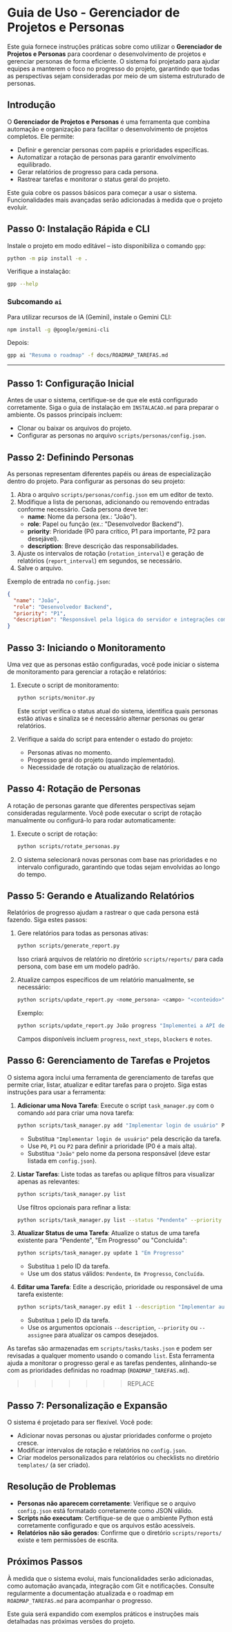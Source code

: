 # Guia de Uso - Gerenciador de Projetos e Personas

Este guia fornece instruções práticas sobre como utilizar o **Gerenciador de Projetos e Personas** para coordenar o desenvolvimento de projetos e gerenciar personas de forma eficiente. O sistema foi projetado para ajudar equipes a manterem o foco no progresso do projeto, garantindo que todas as perspectivas sejam consideradas por meio de um sistema estruturado de personas.

## Introdução

O **Gerenciador de Projetos e Personas** é uma ferramenta que combina automação e organização para facilitar o desenvolvimento de projetos completos. Ele permite:
- Definir e gerenciar personas com papéis e prioridades específicas.
- Automatizar a rotação de personas para garantir envolvimento equilibrado.
- Gerar relatórios de progresso para cada persona.
- Rastrear tarefas e monitorar o status geral do projeto.

Este guia cobre os passos básicos para começar a usar o sistema. Funcionalidades mais avançadas serão adicionadas à medida que o projeto evoluir.

## Passo 0: Instalação Rápida e CLI

Instale o projeto em modo editável – isto disponibiliza o comando `gpp`:

```bash
python -m pip install -e .
```

Verifique a instalação:
```bash
gpp --help
```

### Subcomando `ai`
Para utilizar recursos de IA (Gemini), instale o Gemini CLI:
```bash
npm install -g @google/gemini-cli
```
Depois:
```bash
gpp ai "Resuma o roadmap" -f docs/ROADMAP_TAREFAS.md
```

---

## Passo 1: Configuração Inicial

Antes de usar o sistema, certifique-se de que ele está configurado corretamente. Siga o guia de instalação em `INSTALACAO.md` para preparar o ambiente. Os passos principais incluem:
- Clonar ou baixar os arquivos do projeto.
- Configurar as personas no arquivo `scripts/personas/config.json`.

## Passo 2: Definindo Personas

As personas representam diferentes papéis ou áreas de especialização dentro do projeto. Para configurar as personas do seu projeto:

1. Abra o arquivo `scripts/personas/config.json` em um editor de texto.
2. Modifique a lista de personas, adicionando ou removendo entradas conforme necessário. Cada persona deve ter:
   - **name**: Nome da persona (ex.: "João").
   - **role**: Papel ou função (ex.: "Desenvolvedor Backend").
   - **priority**: Prioridade (P0 para crítico, P1 para importante, P2 para desejável).
   - **description**: Breve descrição das responsabilidades.
3. Ajuste os intervalos de rotação (`rotation_interval`) e geração de relatórios (`report_interval`) em segundos, se necessário.
4. Salve o arquivo.

Exemplo de entrada no `config.json`:
```json
{
  "name": "João",
  "role": "Desenvolvedor Backend",
  "priority": "P1",
  "description": "Responsável pela lógica do servidor e integrações com banco de dados."
}
```

## Passo 3: Iniciando o Monitoramento

Uma vez que as personas estão configuradas, você pode iniciar o sistema de monitoramento para gerenciar a rotação e relatórios:

1. Execute o script de monitoramento:
   ```bash
   python scripts/monitor.py
   ```
   Este script verifica o status atual do sistema, identifica quais personas estão ativas e sinaliza se é necessário alternar personas ou gerar relatórios.

2. Verifique a saída do script para entender o estado do projeto:
   - Personas ativas no momento.
   - Progresso geral do projeto (quando implementado).
   - Necessidade de rotação ou atualização de relatórios.

## Passo 4: Rotação de Personas

A rotação de personas garante que diferentes perspectivas sejam consideradas regularmente. Você pode executar o script de rotação manualmente ou configurá-lo para rodar automaticamente:

1. Execute o script de rotação:
   ```bash
   python scripts/rotate_personas.py
   ```
2. O sistema selecionará novas personas com base nas prioridades e no intervalo configurado, garantindo que todas sejam envolvidas ao longo do tempo.

## Passo 5: Gerando e Atualizando Relatórios

Relatórios de progresso ajudam a rastrear o que cada persona está fazendo. Siga estes passos:

1. Gere relatórios para todas as personas ativas:
   ```bash
   python scripts/generate_report.py
   ```
   Isso criará arquivos de relatório no diretório `scripts/reports/` para cada persona, com base em um modelo padrão.

2. Atualize campos específicos de um relatório manualmente, se necessário:
   ```bash
   python scripts/update_report.py <nome_persona> <campo> "<conteúdo>"
   ```
   Exemplo:
   ```bash
   python scripts/update_report.py João progress "Implementei a API de autenticação hoje."
   ```
   Campos disponíveis incluem `progress`, `next_steps`, `blockers` e `notes`.

## Passo 6: Gerenciamento de Tarefas e Projetos

O sistema agora inclui uma ferramenta de gerenciamento de tarefas que permite criar, listar, atualizar e editar tarefas para o projeto. Siga estas instruções para usar a ferramenta:

1. **Adicionar uma Nova Tarefa**:
   Execute o script `task_manager.py` com o comando `add` para criar uma nova tarefa:
   ```bash
   python scripts/task_manager.py add "Implementar login de usuário" P0 "João"
   ```
   - Substitua `"Implementar login de usuário"` pela descrição da tarefa.
   - Use `P0`, `P1` ou `P2` para definir a prioridade (P0 é a mais alta).
   - Substitua `"João"` pelo nome da persona responsável (deve estar listada em `config.json`).

2. **Listar Tarefas**:
   Liste todas as tarefas ou aplique filtros para visualizar apenas as relevantes:
   ```bash
   python scripts/task_manager.py list
   ```
   Use filtros opcionais para refinar a lista:
   ```bash
   python scripts/task_manager.py list --status "Pendente" --priority "P0" --assignee "João"
   ```

3. **Atualizar Status de uma Tarefa**:
   Atualize o status de uma tarefa existente para "Pendente", "Em Progresso" ou "Concluída":
   ```bash
   python scripts/task_manager.py update 1 "Em Progresso"
   ```
   - Substitua `1` pelo ID da tarefa.
   - Use um dos status válidos: `Pendente`, `Em Progresso`, `Concluída`.

4. **Editar uma Tarefa**:
   Edite a descrição, prioridade ou responsável de uma tarefa existente:
   ```bash
   python scripts/task_manager.py edit 1 --description "Implementar autenticação OAuth" --priority "P1" --assignee "Maria"
   ```
   - Substitua `1` pelo ID da tarefa.
   - Use os argumentos opcionais `--description`, `--priority` ou `--assignee` para atualizar os campos desejados.

As tarefas são armazenadas em `scripts/tasks/tasks.json` e podem ser revisadas a qualquer momento usando o comando `list`. Esta ferramenta ajuda a monitorar o progresso geral e as tarefas pendentes, alinhando-se com as prioridades definidas no roadmap (`ROADMAP_TAREFAS.md`).
>>>>>>> REPLACE

## Passo 7: Personalização e Expansão

O sistema é projetado para ser flexível. Você pode:
- Adicionar novas personas ou ajustar prioridades conforme o projeto cresce.
- Modificar intervalos de rotação e relatórios no `config.json`.
- Criar modelos personalizados para relatórios ou checklists no diretório `templates/` (a ser criado).

## Resolução de Problemas

- **Personas não aparecem corretamente**: Verifique se o arquivo `config.json` está formatado corretamente como JSON válido.
- **Scripts não executam**: Certifique-se de que o ambiente Python está corretamente configurado e que os arquivos estão acessíveis.
- **Relatórios não são gerados**: Confirme que o diretório `scripts/reports/` existe e tem permissões de escrita.

## Próximos Passos

À medida que o sistema evolui, mais funcionalidades serão adicionadas, como automação avançada, integração com Git e notificações. Consulte regularmente a documentação atualizada e o roadmap em `ROADMAP_TAREFAS.md` para acompanhar o progresso.

Este guia será expandido com exemplos práticos e instruções mais detalhadas nas próximas versões do projeto.
